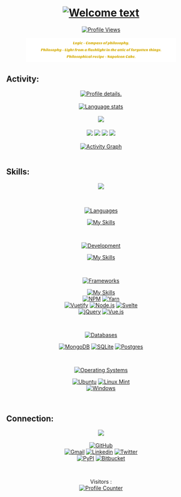<!--
<div align="center">
  <a href="https://github.com/kebasyaty" target="_blank">
    <img alt="Header" src="pictures/header.svg">
  </a>
</div>
-->

<div align="center">
  <h1>
    <a href="https://github.com/kebasyaty" target="_blank">
      <!--
      <img alt="Welcome text"
        src="https://readme-typing-svg.herokuapp.com?font=Fira+Code&weight=500&size=40&pause=1000&color=F7C213&center=true&vCenter=true&width=435&height=70&lines=Hi%2C+I'm+Gennady%F0%9F%91%8B">
      -->
      <img alt="Welcome text"
        src="https://readme-typing-svg.herokuapp.com?font=Fira+Code&weight=500&size=40&pause=1000&color=F7C213&center=true&vCenter=true&width=435&height=70&lines=Hi%F0%9F%91%8B">
    </a>
  </h1>
</div>

<p align="center">
  <a href="https://github.com/kebasyaty" target="_blank">
    <img src="https://komarev.com/ghpvc/?username=kebasyaty&label=Profile%20views&color=00cd00&style=for-the-badge"
      alt="Profile Views">
  </a>
</p>

<div align="center">
  <a href="https://github.com/kebasyaty" target="_blank">
    <img alt="Quotes" src="pictures/quotes.svg">
  </a>
</div>

## Activity:

<div align="center">
  <a href="https://github.com/kebasyaty?tab=repositories" target="_blank">
    <img
      src="http://github-profile-summary-cards.vercel.app/api/cards/profile-details?username=kebasyaty&theme=ayu_mirage"
      alt="Profile details.">
  </a>
</div>

<br>

<div align="center">
  <a href="https://github.com/kebasyaty?tab=repositories" target="_blank">
    <img alt="Language stats"
      src="https://github-readme-stats.vercel.app/api/top-langs/?username=kebasyaty&langs_count=8&hide_border=true&theme=ayu-mirage">
  </a>
</div>

<br>

<div align="center">
  <a href="https://github.com/kebasyaty?tab=repositories" target="_blank">
    <img src="https://github-readme-streak-stats.herokuapp.com?user=kebasyaty&theme=ayu_mirage&hide_border=true&exclude_days=Sun">
  </a>
</div>

<br>

<div align="center">
  <a href="https://github.com/kebasyaty?tab=repositories" target="_blank"><img src="http://github-profile-summary-cards.vercel.app/api/cards/repos-per-language?username=kebasyaty&theme=ayu_mirage"></a>
  <a href="https://github.com/kebasyaty?tab=repositories" target="_blank"><img src="http://github-profile-summary-cards.vercel.app/api/cards/most-commit-language?username=kebasyaty&theme=ayu_mirage"></a>
  <a href="https://github.com/kebasyaty?tab=repositories" target="_blank"><img src="http://github-profile-summary-cards.vercel.app/api/cards/stats?username=kebasyaty&theme=ayu_mirage"></a>
  <a href="https://github.com/kebasyaty?tab=repositories" target="_blank"><img src="http://github-profile-summary-cards.vercel.app/api/cards/productive-time?username=kebasyaty&theme=ayu_mirage&utcOffset=8"></a>
</div>

<br>

<div align="center">
  <a href="https://github.com/kebasyaty?tab=repositorie" target="_blank">
    <img alt="Activity Graph" src="https://github-profile-trophy.vercel.app/?username=kebasyaty&theme=onedark&no-frame=true&margin-w=15&row=1">
  </a>
</div>

<!--
<div align="center">
  <a href="https://github.com/kebasyaty?tab=repositories" target="_blank">
    <img alt="Activity Graph" src="https://github-readme-activity-graph.vercel.app/graph?username=kebasyaty&theme=high-contrast&height=250">
  </a>
</div>
-->

<br>

## Skills:

<div align="center">
  <p align="center">
    <a href="https://github.com/kebasyaty" target="_blank">
      <img src="https://media.giphy.com/media/QssGEmpkyEOhBCb7e1/giphy.gif" width="200">
    </a>
  </p>
</div>

<br>

<div align="center">
  <p align="center">
    <a href="https://github.com/kebasyaty" target="_blank">
      <img alt="Languages" src="https://img.shields.io/badge/Languages:-orange">
    </a>
  </p>
</div>

<div align="center">
  <p align="center">
    <div>
      <a href="https://github.com/kebasyaty?tab=repositories" target="_blank">
        <img alt="My Skills" src="https://skillicons.dev/icons?i=python,css,html,js,rust,crystal">
      </a>
    </div>
    <!--
    <div>
      <a href="https://crystal-lang.org" target="_blank"><img alt="Crystal" src="https://img.shields.io/badge/crystal-%23000000.svg?style=for-the-badge&logo=crystal&logoColor=white"></a>
      <a href="https://www.python.org" target="_blank"><img alt="Python" src="https://img.shields.io/badge/python-%233670A0.svg?style=for-the-badge&logo=python&logoColor=ffdd54"></a>
      <a href="https://www.rust-lang.org" target="_blank"><img alt="Rust" src="https://img.shields.io/badge/rust-%23000000.svg?style=for-the-badge&logo=rust&logoColor=white"></a>
    </div>
    -->
  </p>
</div>

<br>

<div align="center">
  <p align="center">
    <a href="https://github.com/kebasyaty" target="_blank">
      <img alt="Development" src="https://img.shields.io/badge/Development:-orange">
    </a>
  </p>
</div>

<div align="center">
  <p align="center">
    <div>
      <a href="https://github.com/kebasyaty?tab=repositories" target="_blank">
        <img alt="My Skills" src="https://skillicons.dev/icons?i=vscode,git,github">
      </a>
    </div>
  </p>
</div>

<br>

<div align="center">
  <p align="center">
    <a href="https://github.com/kebasyaty" target="_blank">
      <img alt="Frameworks" src="https://img.shields.io/badge/Frameworks:-orange">
    </a>
  </p>
</div>

<div align="center">
  <p align="center">
    <div>
      <a href="https://github.com/kebasyaty?tab=repositories">
        <img alt="My Skills" src="https://skillicons.dev/icons?i=django,actix">
      </a>
    </div>
    <div>
      <a href="https://www.npmjs.com" target="_blank"><img alt="NPM" src="https://img.shields.io/badge/NPM-%23CB3837.svg?style=for-the-badge&logo=npm&logoColor=white"></a>
      <a href="https://yarnpkg.com" target="_blank"><img alt="Yarn" src="https://img.shields.io/badge/yarn-%232C8EBB.svg?style=for-the-badge&logo=yarn&logoColor=white"></a>
    </div>
    <div>
      <a href="https://vuetifyjs.com" target="_blank"><img alt="Vuetify" src="https://img.shields.io/badge/Vuetify-blue?style=for-the-badge&logo=vuetify"></a>
      <a href="https://nodejs.org" target="_blank"><img alt="Node.js" src="https://img.shields.io/badge/Node.js-43853D?style=for-the-badge&logo=node.js&logoColor=white"></a>
      <a href="https://svelte.dev/" target="_blank"><img alt="Svelte" src="https://img.shields.io/badge/svelte-%23f1413d.svg?style=for-the-badge&logo=svelte&logoColor=white"></a>
    </div>
    <div>
      <a href="https://jquery.com" target="_blank"><img alt="jQuery" src="https://img.shields.io/badge/jQuery-0769AD?style=for-the-badge&logo=jquery&logoColor=white"></a>
      <a href="https://vuejs.org/" target="_blank"><img alt="Vue.js" src="https://img.shields.io/badge/vuejs-%2335495e.svg?style=for-the-badge&logo=vuedotjs&logoColor=%234FC08D"></a>
    </div>
  </p>
</div>

<br>

<div align="center">
  <p align="center">
    <a href="https://github.com/kebasyaty" target="_blank">
      <img alt="Databases" src="https://img.shields.io/badge/Databases:-orange">
    </a>
  </p>
</div>

<div align="center">
  <p align="center">
    <div>
      <a href="https://www.mongodb.com" target="_blank"><img alt="MongoDB" src="https://img.shields.io/badge/MongoDB-4EA94B?style=for-the-badge&logo=mongodb&logoColor=white"></a>
      <a href="https://www.sqlite.org/index.html" target="_blank"><img alt="SQLite" src="https://img.shields.io/badge/sqlite-%2307405e.svg?style=for-the-badge&logo=sqlite&logoColor=white"></a>
      <a href="https://www.postgresql.org" target="_blank"><img alt="Postgres" src="https://img.shields.io/badge/postgres-%23316192.svg?style=for-the-badge&logo=postgresql&logoColor=white"></a>
    </div>
  </p>
</div>

<br>

<div align="center">
  <p align="center">
    <a href="https://github.com/kebasyaty" target="_blank">
      <img alt="Operating Systems" src="https://img.shields.io/badge/Operating%20Systems:-orange">
    </a>
  </p>
</div>

<div align="center">
  <p align="center">
    <div>
      <a href="https://ubuntu.com" target="_blank"><img alt="Ubuntu" src="https://img.shields.io/badge/Ubuntu-E95420?style=for-the-badge&logo=ubuntu&logoColor=white"></a>
      <a href="https://linuxmint.com" target="_blank"><img alt="Linux Mint" src="https://img.shields.io/badge/Linux%20Mint-87CF3E?style=for-the-badge&logo=Linux%20Mint&logoColor=white"></a>
    </div>
    <div>
      <a href="https://www.microsoft.com" target="_blank">
        <img alt="Windows" src="https://img.shields.io/badge/Windows-0078D6?style=for-the-badge&logo=windows&logoColor=white">
      </a>
    </div>
  </p>
</div>

<br>

## Connection:

<div align="center">
  <p align="center">
    <a href="https://github.com/kebasyaty" target="_blank">
      <img src="https://img.shields.io/badge/Socialmedia:-orange" />
    </a>
  </p>
</div>

<div align="center">
  <p align="center">
    <div>
      <a href="https://github.com/kebasyaty">
        <img alt="GitHub"
          src="https://img.shields.io/badge/GitHub-100000?style=for-the-badge&logo=github&logoColor=white">
      </a>
    </div>
    <div>
      <a href="mailto:kebasyaty@gmail.com"><img alt="Gmail" src="https://img.shields.io/badge/Gmail-D14836?style=for-the-badge&logo=gmail&logoColor=white"></a>
      <a href="https://www.linkedin.com/in/gennady-kostyunin-10188a1a2/" target="_blank"><img alt="Linkedin" src="https://img.shields.io/badge/linkedin-%230077B5.svg?style=for-the-badge&logo=linkedin&logoColor=white"></a>
      <a href="https://twitter.com/kebasyaty/" target="_blank"><img alt="Twitter" src="https://img.shields.io/badge/Twitter-%231DA1F2.svg?style=for-the-badge&logo=Twitter&logoColor=white"></a>
    </div>
    <div>
      <a href="https://pypi.org/project/django-editor-ymaps/" target="_blank"><img alt="PyPI" src="https://img.shields.io/badge/PyPI-blue?style=for-the-badge&logo=pypi&logoColor=white"></a>
      <a href="https://bitbucket.org" target="_blank"><img alt="Bitbucket" src="https://img.shields.io/badge/Bitbucket-0747a6?style=for-the-badge&logo=bitbucket&logoColor=white"></a>
    </div>
  </p>
</div>

<br>

<p align="center">
  Visitors :<br>
  <a href="https://github.com/kebasyaty" target="_blank">
    <img alt="Profile Counter" src="https://profile-counter.glitch.me/kebasyaty-dev/count.svg">
  </a>
</p>

<!--
<div align="center">
  <a href="https://github.com/kebasyaty" target="_blank">
    <img alt="Footer" src="pictures/footer.svg" width="100%">
  </a>
</div>
-->
